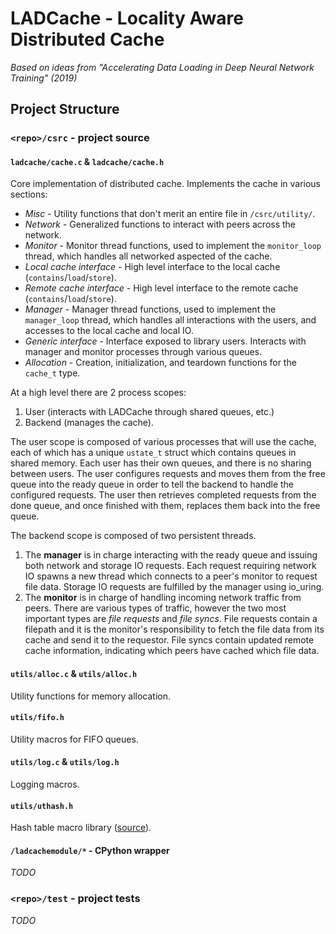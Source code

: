 # LADCache - Locality Aware Distributed Cache
*Based on ideas from "Accelerating Data Loading in Deep Neural Network Training" (2019)*

## Project Structure

### `<repo>/csrc` - project source

#### `ladcache/cache.c` & `ladcache/cache.h`
Core implementation of distributed cache. Implements the cache in various sections:
* *Misc* - Utility functions that don't merit an entire file in `/csrc/utility/`.
* *Network* - Generalized functions to interact with peers across the network.
* *Monitor* - Monitor thread functions, used to implement the `monitor_loop` thread, which handles all networked aspected of the cache.
* *Local cache interface* - High level interface to the local cache (`contains`/`load`/`store`).
* *Remote cache interface* - High level interface to the remote cache (`contains`/`load`/`store`).
* *Manager* - Manager thread functions, used to implement the `manager_loop` thread, which handles all interactions with the users, and accesses to the local cache and local IO.
* *Generic interface* - Interface exposed to library users. Interacts with manager and monitor processes through various queues.
* *Allocation* - Creation, initialization, and teardown functions for the `cache_t` type.

At a high level there are 2 process scopes:
1. User (interacts with LADCache through shared queues, etc.)
2. Backend (manages the cache).

The user scope is composed of various processes that will use the cache, each of which has a unique `ustate_t` struct which contains queues in shared memory. Each user has their own queues, and there is no sharing between users. The user configures requests and moves them from the free queue into the ready queue in order to tell the backend to handle the configured requests. The user then retrieves completed requests from the done queue, and once finished with them, replaces them back into the free queue.

The backend scope is composed of two persistent threads.
1. The **manager** is in charge interacting with the ready queue and issuing both network and storage IO requests. Each request requiring network IO spawns a new thread which connects to a peer's monitor to request file data. Storage IO requests are fulfilled by the manager using io_uring.
2. The **monitor** is in charge of handling incoming network traffic from peers. There are various types of traffic, however the two most important types are *file requests* and *file syncs*. File requests contain a filepath and it is the monitor's responsibility to fetch the file data from its cache and send it to the requestor. File syncs contain updated remote cache information, indicating which peers have cached which file data.

#### `utils/alloc.c` & `utils/alloc.h`
Utility functions for memory allocation.

#### `utils/fifo.h`
Utility macros for FIFO queues.

#### `utils/log.c` & `utils/log.h`
Logging macros.

#### `utils/uthash.h`
Hash table macro library ([source](https://troydhanson.github.io/uthash/)).

#### `/ladcachemodule/*` - CPython wrapper
*TODO*

### `<repo>/test` - project tests
*TODO*
